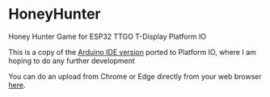 # HoneyHunter
Honey Hunter Game for ESP32 TTGO T-Display Platform IO

This is a copy of the [Arduino IDE version](https://github.com/tonym128/ESP32-HoneyHunter) ported to Platform IO, where I am hoping to do any further development

You can do an upload from Chrome or Edge directly from your web browser [here](https://rawcdn.githack.com/tonym128/HoneyHunter/6a0e497edf26cc8aa3c97955ef7c625bffc4d1f6/index.html?min=1).

